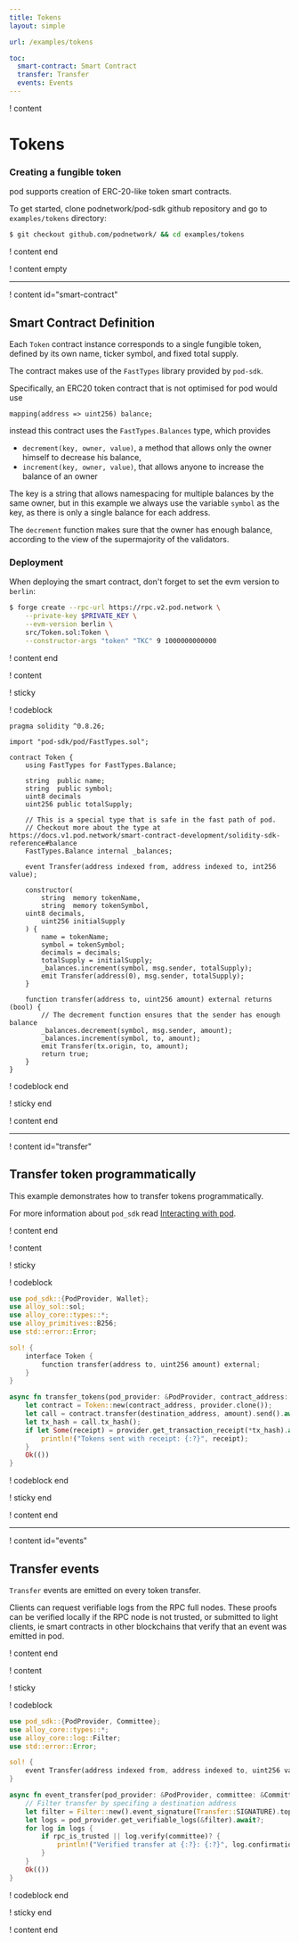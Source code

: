 ```yaml
---
title: Tokens 
layout: simple

url: /examples/tokens

toc:
  smart-contract: Smart Contract
  transfer: Transfer
  events: Events
---
```


! content

# Tokens

### Creating a fungible token 

pod supports creation of ERC-20-like token smart contracts.  

To get started, clone podnetwork/pod-sdk github repository and go to `examples/tokens` directory:

```bash
$ git checkout github.com/podnetwork/ && cd examples/tokens
```

! content end

! content empty

---

! content id="smart-contract"

## Smart Contract Definition

Each `Token` contract instance corresponds to a single fungible token, 
defined by its own name, ticker symbol, and fixed total supply.

The contract makes use of the `FastTypes` library provided by `pod-sdk`.

Specifically, an ERC20 token contract that is not optimised for pod would use

```solidity
mapping(address => uint256) balance;
```

instead this contract uses the `FastTypes.Balances` type, which provides

* `decrement(key, owner, value)`, a method that allows only the owner himself to decrease his balance,
* `increment(key, owner, value)`, that allows anyone to increase the balance of an owner

The key is a string that allows namespacing for multiple balances by the same owner, but in this example we always use the variable `symbol` as the key, as there is only a single balance for each address.

The `decrement` function makes sure that the owner has enough balance, according to the view of the supermajority of the validators.

### Deployment

When deploying the smart contract, don't forget to set the evm version to `berlin`:

```bash
$ forge create --rpc-url https://rpc.v2.pod.network \
    --private-key $PRIVATE_KEY \
    --evm-version berlin \
    src/Token.sol:Token \
    --constructor-args "token" "TKC" 9 1000000000000
```

! content end

! content

! sticky

! codeblock

```solidity
pragma solidity ^0.8.26;

import "pod-sdk/pod/FastTypes.sol";

contract Token {
    using FastTypes for FastTypes.Balance;

    string  public name;
    string  public symbol;
    uint8 decimals
    uint256 public totalSupply;

    // This is a special type that is safe in the fast path of pod.
    // Checkout more about the type at https://docs.v1.pod.network/smart-contract-development/solidity-sdk-reference#balance
    FastTypes.Balance internal _balances;

    event Transfer(address indexed from, address indexed to, int256 value);

    constructor(
        string  memory tokenName,
        string  memory tokenSymbol,
	uint8 decimals,
        uint256 initialSupply
    ) {
        name = tokenName;
        symbol = tokenSymbol;
        decimals = decimals;
        totalSupply = initialSupply;
        _balances.increment(symbol, msg.sender, totalSupply);
        emit Transfer(address(0), msg.sender, totalSupply);
    }

    function transfer(address to, uint256 amount) external returns (bool) {
        // The decrement function ensures that the sender has enough balance
        _balances.decrement(symbol, msg.sender, amount);
        _balances.increment(symbol, to, amount);
        emit Transfer(tx.origin, to, amount);
        return true;
    }
}
```

! codeblock end

! sticky end

! content end

---

! content id="transfer"

## Transfer token programmatically

This example demonstrates how to transfer tokens programmatically.

For more information about `pod_sdk` read [Interacting with pod](./rust-sdk/overview).

! content end

! content

! sticky

! codeblock

```rust
use pod_sdk::{PodProvider, Wallet};
use alloy_sol::sol;
use alloy_core::types::*;
use alloy_primitives::B256;
use std::error::Error;

sol! {
    interface Token {
        function transfer(address to, uint256 amount) external;
    }
}

async fn transfer_tokens(pod_provider: &PodProvider, contract_address: Address, destination_address: Address, amount: U256) -> Result<(), Box<dyn Error>> {
    let contract = Token::new(contract_address, provider.clone());
    let call = contract.transfer(destination_address, amount).send().await?;
    let tx_hash = call.tx_hash();
    if let Some(receipt) = provider.get_transaction_receipt(*tx_hash).await? {
        println!("Tokens sent with receipt: {:?}", receipt);
    }
    Ok(())
}
```

! codeblock end

! sticky end

! content end

---

! content id="events"

## Transfer events

`Transfer` events are emitted on every token transfer.

Clients can request verifiable logs from the RPC full nodes. These proofs can be verified locally if the RPC node is not trusted, or submitted to light clients, ie smart contracts in other blockchains that verify that an event was emitted in pod.

! content end

! content

! sticky

! codeblock

```rust
use pod_sdk::{PodProvider, Committee};
use alloy_core::types::*;
use alloy_core::log::Filter;
use std::error::Error;

sol! {
    event Transfer(address indexed from, address indexed to, uint256 value);
}

async fn event_transfer(pod_provider: &PodProvider, committee: &Committee, destination_address: Address, rpc_is_trusted: bool) -> Result<(), Box<dyn Error>> {
    // Filter transfer by specifing a destination address
    let filter = Filter::new().event_signature(Transfer::SIGNATURE).topic1(destination_address);
    let logs = pod_provider.get_verifiable_logs(&filter).await?;
    for log in logs {
        if rpc_is_trusted || log.verify(committee)? {
            println!("Verified transfer at {:?}: {:?}", log.confirmation_time(), log);
        }
    }
    Ok(())
}
```

! codeblock end

! sticky end

! content end
